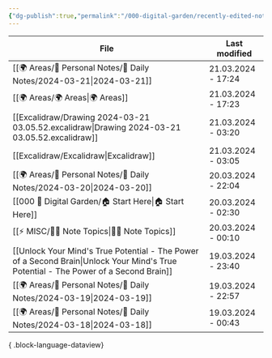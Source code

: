 ```yaml
---
{"dg-publish":true,"permalink":"/000-digital-garden/recently-edited-notes/","dgPassFrontmatter":true,"noteIcon":"3","created":"2023-12-14T09:05:52.599+05:30","updated":"2023-12-14T09:12:44.868+05:30"}
---
```


| File                                                                                                                                    | Last modified      |
| --------------------------------------------------------------------------------------------------------------------------------------- | ------------------ |
| [[🌍 Areas/📧 Personal Notes/📓 Daily Notes/2024-03-21\|2024-03-21]]                                                                 | 21.03.2024 - 17:24 |
| [[🌍 Areas/🌍 Areas\|🌍 Areas]]                                                                                                      | 21.03.2024 - 17:23 |
| [[Excalidraw/Drawing 2024-03-21 03.05.52.excalidraw\|Drawing 2024-03-21 03.05.52.excalidraw]]                                        | 21.03.2024 - 03:20 |
| [[Excalidraw/Excalidraw\|Excalidraw]]                                                                                                | 21.03.2024 - 03:05 |
| [[🌍 Areas/📧 Personal Notes/📓 Daily Notes/2024-03-20\|2024-03-20]]                                                                 | 20.03.2024 - 22:04 |
| [[000 🏡 Digital Garden/🏠 Start Here\|🏠 Start Here]]                                                                               | 20.03.2024 - 02:30 |
| [[⚡ MISC/✍🏻 Note Topics\|✍🏻 Note Topics]]                                                                                          | 20.03.2024 - 00:10 |
| [[Unlock Your Mind's True Potential - The Power of a Second Brain\|Unlock Your Mind's True Potential - The Power of a Second Brain]] | 19.03.2024 - 23:40 |
| [[🌍 Areas/📧 Personal Notes/📓 Daily Notes/2024-03-19\|2024-03-19]]                                                                 | 19.03.2024 - 22:57 |
| [[🌍 Areas/📧 Personal Notes/📓 Daily Notes/2024-03-18\|2024-03-18]]                                                                 | 19.03.2024 - 00:43 |

{ .block-language-dataview}
